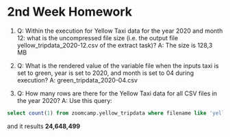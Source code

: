 # 2nd Week Homework

1. Q: Within the execution for Yellow Taxi data for the year 2020 and month 12: what is the uncompressed file size (i.e. the output file yellow_tripdata_2020-12.csv of the extract task)?
A: The size is 128,3 MB

2. Q: What is the rendered value of the variable file when the inputs taxi is set to green, year is set to 2020, and month is set to 04 during execution?
A: green_tripdata_2020-04.csv

3. Q: How many rows are there for the Yellow Taxi data for all CSV files in the year 2020?
A: Use this query:
```sql
select count(1) from zoomcamp.yellow_tripdata where filename like 'yellow_tripdata_2020%';
```
and it results <b>24,648,499</b>
